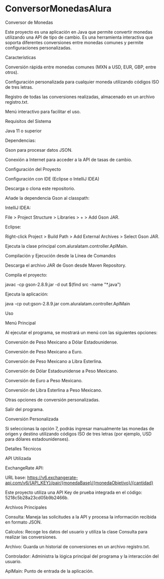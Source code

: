 # ConversorMonedasAlura
Conversor de Monedas

Este proyecto es una aplicación en Java que permite convertir monedas utilizando una API de tipo de cambio. Es una herramienta interactiva que soporta diferentes conversiones entre monedas comunes y permite configuraciones personalizadas.

Características

Conversión rápida entre monedas comunes (MXN a USD, EUR, GBP, entre otros).

Configuración personalizada para cualquier moneda utilizando códigos ISO de tres letras.

Registro de todas las conversiones realizadas, almacenado en un archivo registro.txt.

Menú interactivo para facilitar el uso.

Requisitos del Sistema

Java 11 o superior

Dependencias:

Gson para procesar datos JSON.

Conexión a Internet para acceder a la API de tasas de cambio.

Configuración del Proyecto

Configuración con IDE (Eclipse o IntelliJ IDEA)

Descarga o clona este repositorio.

Añade la dependencia Gson al classpath:

IntelliJ IDEA:

File > Project Structure > Libraries > + > Add Gson JAR.

Eclipse:

Right-click Project > Build Path > Add External Archives > Select Gson JAR.

Ejecuta la clase principal com.aluralatam.controller.AplMain.

Compilación y Ejecución desde la Línea de Comandos

Descarga el archivo JAR de Gson desde Maven Repository.

Compila el proyecto:

javac -cp gson-2.8.9.jar -d out $(find src -name "*.java")

Ejecuta la aplicación:

java -cp out:gson-2.8.9.jar com.aluralatam.controller.AplMain

Uso

Menú Principal

Al ejecutar el programa, se mostrará un menú con las siguientes opciones:

Conversión de Peso Mexicano a Dólar Estadounidense.

Conversión de Peso Mexicano a Euro.

Conversión de Peso Mexicano a Libra Esterlina.

Conversión de Dólar Estadounidense a Peso Mexicano.

Conversión de Euro a Peso Mexicano.

Conversión de Libra Esterlina a Peso Mexicano.

Otras opciones de conversión personalizadas.

Salir del programa.

Conversión Personalizada

Si seleccionas la opción 7, podrás ingresar manualmente las monedas de origen y destino utilizando códigos ISO de tres letras (por ejemplo, USD para dólares estadounidenses).

Detalles Técnicos

API Utilizada

ExchangeRate API:

URL base: https://v6.exchangerate-api.com/v6/{API_KEY}/pair/{monedaBase}/{monedaObjetivo}/{cantidad}

Este proyecto utiliza una API Key de prueba integrada en el código: 5218c5b28a23cd05b9b2466b.

Archivos Principales

Consulta:
Maneja las solicitudes a la API y procesa la información recibida en formato JSON.

Calculos:
Recoge los datos del usuario y utiliza la clase Consulta para realizar las conversiones.

Archivo:
Guarda un historial de conversiones en un archivo registro.txt.

Controlador:
Administra la lógica principal del programa y la interacción del usuario.

AplMain:
Punto de entrada de la aplicación.
